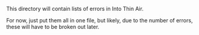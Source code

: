 This directory will contain lists of errors in Into Thin Air. 

For now, just put them all in one file, but likely, due to the number of errors, these will have to be broken out later.
